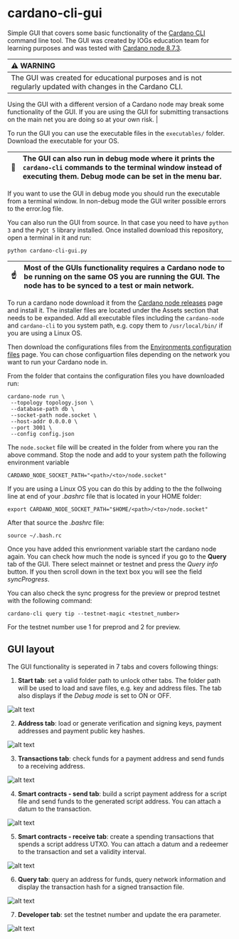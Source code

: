 # cardano-cli-gui
Simple GUI that covers some basic functionality of the [Cardano CLI](https://github.com/intersectmbo/cardano-cli/) 
command line tool. The GUI was created by IOGs education team for learning purposes and was tested with 
[Cardano node 8.7.3](https://github.com/IntersectMBO/cardano-node/releases/tag/8.7.3).  

| :warning: WARNING                                                                                         |
|:----------------------------------------------------------------------------------------------------------|
| The GUI was created for educational purposes and is not regularly updated with changes in the Cardano CLI.
Using the GUI with a different version of a Cardano node may break some functionality of the GUI.
If you are using the GUI for submitting transactions on the main net you are doing so at your own risk.     |

To run the GUI you can use the executable files in the `executables/` folder. Download the executable for your OS. 

| :memo:        | The GUI can also run in debug mode where it prints the `cardano-cli` commands to the terminal window instead of executing them. Debug mode can be set in the menu bar.|
|---------------|:----------------------------------------------------------------------------------------------------------------------------------------------------------------------|

If you want to use the GUI in debug mode you should run the executable from a terminal window. 
In non-debug mode the GUI writer possible errors to the error.log file.  

You can also run the GUI from source. In that case you need to have `python 3` and the `PyQt 5` 
library installed. Once installed download this repository, open a terminal in it and run:  
```console
python cardano-cli-gui.py
```

| :point_up:    | Most of the GUIs functionality requires a Cardano node to be running on the same OS you are running the GUI. The node has to be synced to a test or main network.|
|---------------|:-----------------------------------------------------------------------------------------------------------------------------------------------------------------|

To run a cardano node download it from the [Cardano node releases](https://github.com/input-output-hk/cardano-node/releases) page and install it. The installer files are located under the Assets section that needs to be expanded. Add all executable files including the `cardano-node` and `cardano-cli` to you system path, e.g. copy them to `/usr/local/bin/` if you are using a Linux OS. 

Then download the configurations files from the [Environments configuration files](https://book.world.dev.cardano.org/environments.html) page. You can chose configuartion files depending on the network you want to run your Cardano node in. 

From the folder that contains the configuration files you have downloaded run:  
```console
cardano-node run \
 --topology topology.json \
 --database-path db \
 --socket-path node.socket \
 --host-addr 0.0.0.0 \
 --port 3001 \
 --config config.json
```

The `node.socket` file will be created in the folder from where you ran the above command. 
Stop the node and add to your system path the following environment variable
```console
CARDANO_NODE_SOCKET_PATH="<path>/<to>/node.socket"
```
If you are using a Linux OS you can do this by adding to the the follwoing line at end of your *.bashrc* file that is located in your HOME folder: 
```console
export CARDANO_NODE_SOCKET_PATH="$HOME/<path>/<to>/node.socket"
```
After that source the *.bashrc* file:  
```console
source ~/.bash.rc
```
Once you have added this envrionment variable start the cardano node again. You can check how much the node is synced if you go to the **Query** tab of the GUI. 
There select mainnet or testnet and press the *Query info* button. If you then scroll down in the text box you will see the field *syncProgress*. 

You can also check the sync progress for the preview or preprod testnet with the following command:  
```console
cardano-cli query tip --testnet-magic <testnet_number> 
```
For the testnet number use 1 for preprod and 2 for preview. 

GUI layout
----------

The GUI functionality is seperated in 7 tabs and covers following things:

1. **Start tab**: set a valid folder path to unlock other tabs. The folder path will 
be used to load and save files, e.g. key and address files. The tab also displays if the 
*Debug mode* is set to ON or OFF.  

![alt text](https://github.com/lukakurnjek/cardano-cli-gui/blob/main/images/start.png) 

2. **Address tab**: load or generate verification and signing keys, payment addresses and 
payment public key hashes.  

![alt text](https://github.com/lukakurnjek/cardano-cli-gui/blob/main/images/address.png)

3. **Transactions tab**: check funds for a payment address and send funds to a receiving address.  

![alt text](https://github.com/lukakurnjek/cardano-cli-gui/blob/main/images/transactions.png)

4. **Smart contracts - send tab**: build a script payment address for a script file and send funds 
to the generated script address. You can attach a datum to the transaction.  

![alt text](https://github.com/lukakurnjek/cardano-cli-gui/blob/main/images/smart_contracts_send.png)

5. **Smart contracts - receive tab**: create a spending transactions that spends a script address UTXO. 
You can attach a datum and a redeemer to the transaction and set a validity interval.  

![alt text](https://github.com/lukakurnjek/cardano-cli-gui/blob/main/images/smart_contracts_receive.png)

6. **Query tab**: query an address for funds, query network information and display the transaction 
hash for a signed transaction file.   

![alt text](https://github.com/lukakurnjek/cardano-cli-gui/blob/main/images/query.png)

7. **Developer tab**: set the testnet number and update the era parameter.  

![alt text](https://github.com/lukakurnjek/cardano-cli-gui/blob/main/images/developer.png)

